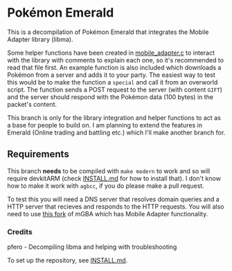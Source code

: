 # Pokémon Emerald

This is a decompilation of Pokémon Emerald that integrates the Mobile Adapter library (libma).

Some helper functions have been created in [mobile_adapter.c](src/mobile_adapter.c) to interact with the library with comments to explain each one, so it's recommended to read that file first.
An example function is also included which downloads a Pokémon from a server and adds it to your party. The easiest way to test this would be to make the function a `special` and call it from an overworld script. The function sends a POST request to the server (with content `GIFT`) and the server should respond with the Pokémon data (100 bytes) in the packet's content.

This branch is only for the library integration and helper functions to act as a base for people to build on. I am planning to extend the features in Emerald (Online trading and battling etc.) which I'll make another branch for.

## Requirements
This branch **needs** to be compiled with `make modern` to work and so will require devkitARM (check [INSTALL.md](INSTALL.md) for how to install that). I don't know how to make it work with `agbcc`, if you do please make a pull request.

To test this you will need a DNS server that resolves domain queries and a HTTP server that recieves and responds to the HTTP requests.
You will also need to use [this fork](https://github.com/Wit-MKW/mgba) of mGBA which has Mobile Adapter functionality.

### Credits
pfero - Decompiling libma and helping with troubleshooting

To set up the repository, see [INSTALL.md](INSTALL.md).